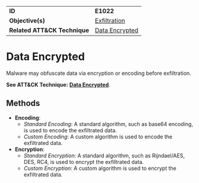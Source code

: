 |||
|---------|------------------------|
|**ID**|**E1022**|
|**Objective(s)**| [Exfiltration](../exfiltration)|
|**Related ATT&CK Technique**|[Data Encrypted](https://attack.mitre.org/techniques/T1022/)|


Data Encrypted
==============
Malware may obfuscate data via encryption or encoding before exfiltration.

**See ATT&CK Technique:** [**Data Encrypted**](https://attack.mitre.org/techniques/T1022/).

Methods
-------
* **Encoding**:
   * *Standard Encoding*: A standard algorithm, such as base64 encoding, is used to encode the exfiltrated data.
   * *Custom Encoding*: A custom algorithm is used to encode the exfiltrated data.
* **Encryption**: 
   * *Standard Encryption*: A standard algorithm, such as Rijndael/AES, DES, RC4, is used to encrypt the exfiltrated data.
   * *Custom Encryption*: A custom algorithm is used to encrypt the exfiltrated data.